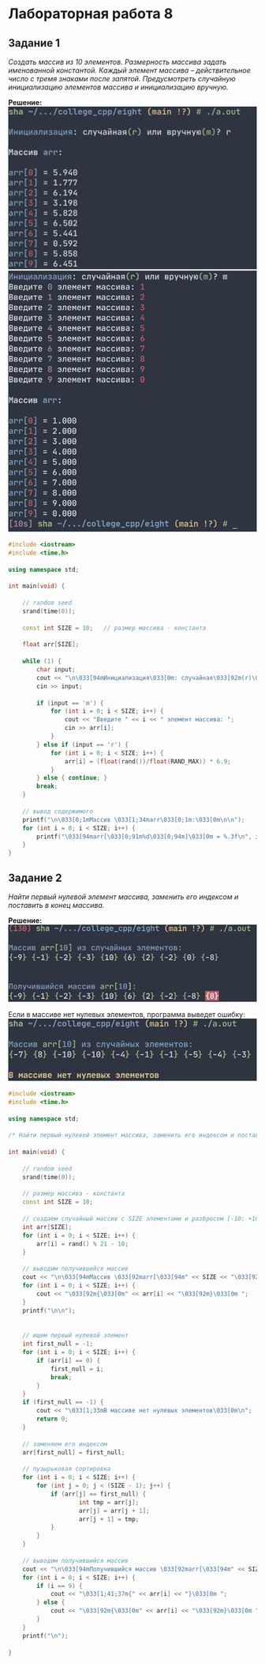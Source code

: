 # Лабораторная работа 8
## Задание 1
_Создать массив из 10 элементов. Размерность массива задать
именованной константой. Каждый элемент массива – действительное число с
тремя знаками после запятой. Предусмотреть случайную инициализацию
элементов массива и инициализацию вручную._


**Решение:**
![1](pic/1.png)
![2](pic/2.png)
```cpp
#include <iostream>
#include <time.h>

using namespace std;

int main(void) {

    // random seed
    srand(time(0));

    const int SIZE = 10;   // размер массива - константа

    float arr[SIZE];

    while (1) {
        char input;
        cout << "\n\033[94mИнициализация\033[0m: случайная\033[92m(r)\033[0m или вручную\033[92m(m)\033[0m? ";
        cin >> input;

        if (input == 'm') {
            for (int i = 0; i < SIZE; i++) {
                cout << "Введите " << i << " элемент массива: ";
                cin >> arr[i];
            }
        } else if (input == 'r') {
            for (int i = 0; i < SIZE; i++) {
                arr[i] = (float(rand())/float(RAND_MAX)) * 6.9;
            }
        } else { continue; }
        break;
    }

    // вывод содержимого
    printf("\n\033[0;1mМассив \033[1;34marr\033[0;1m:\033[0m\n\n");
    for (int i = 0; i < SIZE; i++) {
        printf("\033[94marr[\033[0;91m%d\033[0;94m]\033[0m = %.3f\n", i, arr[i]);
    }
}

```


## Задание 2
_Найти первый нулевой элемент массива, заменить его
индексом и поставить в конец массива._

**Решение:**
![3](pic/3.png)

Если в массиве нет нулевых элементов, программа выведет ошибку:
![4](pic/4.png)

```cpp
#include <iostream>
#include <time.h>

using namespace std;

/* Найти первый нулевой элемент массива, заменить его индексом и поставить в конец массива */

int main(void) {

    // random seed
    srand(time(0));

    // размер массива - константа
    const int SIZE = 10;

    // создаем случайный массив с SIZE элементами и разбросом [-10; +10]
    int arr[SIZE];
    for (int i = 0; i < SIZE; i++) {
        arr[i] = rand() % 21 - 10;
    }

    // выводим получившийся массив
    cout << "\n\033[94mМассив \033[92marr[\033[94m" << SIZE << "\033[92m]\033[94m из случайных элементов:\033[0m\n";
    for (int i = 0; i < SIZE; i++) {
        cout << "\033[92m{\033[0m" << arr[i] << "\033[92m}\033[0m ";
    }
    printf("\n\n");

    
    // ищем первый нулевой элемент
    int first_null = -1;
    for (int i = 0; i < SIZE; i++) {
        if (arr[i] == 0) {
            first_null = i;
            break;
        }
    }
    if (first_null == -1) {
        cout << "\033[1;33mВ массиве нет нулевых элементов\033[0m\n";
        return 0;
    }
    
    // заменяем его индексом
    arr[first_null] = first_null;

    // пузырьковая сортировка
    for (int i = 0; i < SIZE; i++) {
        for (int j = 0; j < (SIZE - 1); j++) {
            if (arr[j] == first_null) {
                    int tmp = arr[j];
                    arr[j] = arr[j + 1];
                    arr[j + 1] = tmp; 
            }
        }
    }

    // выводим получившийся массив
    cout << "\n\033[94mПолучившийся массив \033[92marr[\033[94m" << SIZE << "\033[92m]\033[94m:\033[0m\n";
    for (int i = 0; i < SIZE; i++) {
        if (i == 9) {
            cout << "\033[1;41;37m{" << arr[i] << "}\033[0m ";
        } else {
            cout << "\033[92m{\033[0m" << arr[i] << "\033[92m}\033[0m ";
        }
    }
    printf("\n");    

}
```